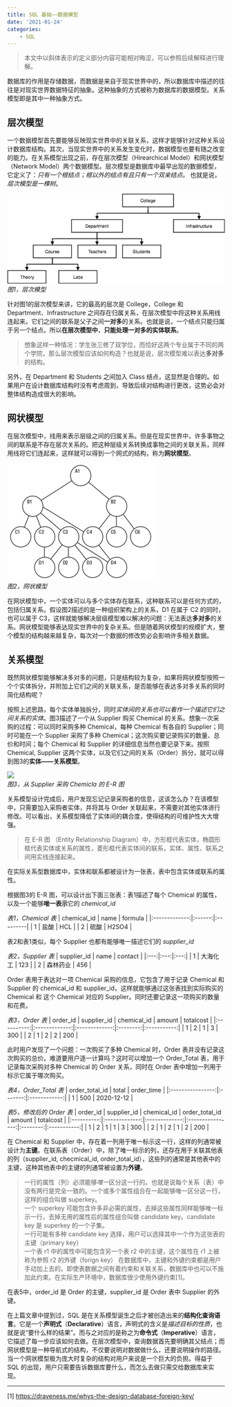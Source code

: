```yaml
---
title: SQL 基础——数据模型
date: '2021-01-24'
categories: 
    - SQL
---
```


> 本文中以斜体表示的定义部分内容可能相对晦涩，可以参照后续解释进行理解。

数据库的作用是存储数据，而数据是来自于现实世界中的，所以数据库中描述的往往是对现实世界数据特征的抽象。这种抽象的方式被称为数据库的数据模型。关系模型即是其中一种抽象方式。

## 层次模型

一个数据模型首先要能够反映现实世界中的关联关系，这样才能够针对这种关系设计数据库结构。其次，当现实世界中的关系发生变化时，数据模型也要有随之改变的能力。在关系模型出现之前，存在层次模型（Hirearchical Model）和网状模型（Network Model）两个数据模型。层次模型是数据库中最早出现的数据模型，它定义了：*只有一个根结点；根以外的结点有且只有一个双亲结点。* 也就是说，*层次模型是一棵树*。

![](/pic/post/2021/01/层次模型.png)  
*图1，层次模型*

针对图1的层次模型来讲，它的最高的层次是 College，College 和 Department、Infrastructure 之间存在归属关系，在层次模型中将这种关系用线连起来。它们之间的联系是父子之间**一对多**的关系。也就是说，一个结点只能归属于另一个结点。所以**在层次模型中**，**只能处理一对多的实体联系**。

> 想象这样一种情况：学生张三修了双学位，而恰好这两个专业属于不同的两个学院，那么层次模型应该如何构造？也就是说，层次模型难以表达**多对多**的结构。

另外，在 Department 和 Students 之间加入 Class 结点，这显然是合理的。如果用户在设计数据库结构时没有考虑周到，导致后续对结构进行更改，这势必会对整体结构造成很大的影响。

## 网状模型

在层次模型中，线用来表示层级之间的归属关系。但是在现实世界中，许多事物之间的联系是不存在层次关系的。把这种层级关系转换成事物之间的关联关系，同样用线将它们连起来，这样就可以得到一个网式的结构，称为**网状模型**。

![](/pic/post/2021/01/网状模型.png)  
*图2，网状模型*

在网状模型中，一个实体可以与多个实体存在联系，这种联系可以是任何方式的，包括归属关系。假设图2描述的是一种组织架构上的关系，D1 在属于 C2 的同时，也可以属于 C3，这样就能够解决层级模型难以解决的问题：无法表达**多对多**的关系。网状模型能够表达现实世界中的复杂关系。但是随着网状模型的规模扩大，整个模型的结构越来越复杂，每次对一个数据的修改势必会影响许多相关数据。

## 关系模型

既然网状模型能够解决多对多的问题，只是结构较为复杂，如果将网状模型按照一个个实体拆分，并附加上它们之间的关联关系，是否能够在表达多对多关系的同时简化结构呢？

按照上述思路，每个实体单独拆分，同时*实体间的关系也可以看作一个描述它们之间关系的实体*。图3描述了一个从 Supplier 购买 Chemical 的关系。想象一次采购的过程：可以同时采购多种 Chemical，每种 Chemical 有各自的 Supplier；同时可能在一个 Supplier 采购了多种 Chemical；这次购买要记录购买的数量、总价和时间；每个 Chemical 和 Supplier 的详细信息当然也要记录下来。按照 Chemical, Supplier 这两个实体，以及它们之间的关系（Order）拆分，就可以得到图3的**实体——关系模型**。

![](/pic/post/2021/01/ER图.jpg)  
*图3，从 Supplier 采购 Chemicla 的 E-R 图*

关系模型设计完成后，用户发现忘记记录采购者的信息，这该怎么办？在该模型中，只需要加入采购者实体，并将其与 Order 关联起来，不需要对其他实体进行修改。可以看出，关系模型降低了实体间的耦合度，使得结构的可维护性大大增强。

> 在 E-R 图 （Entity Relationship Diagram）中，方形框代表实体，椭圆形框代表实体或关系的属性，菱形框代表实体间的联系，实体、属性、联系之间用实线连接起来。

在实际关系型数据库中，实体和联系都被设计为一张表，表中包含实体或联系的属性。

根据图3的 E-R 图，可以设计出下面三张表：表1描述了每个 Chemical 的属性，以及一个能够**唯一表示**它的 *chemical_id*

*表1，Chemical 表*
| chemical_id | name | formula |
|:-------------:|:------:|:---------|
| 1           | 盐酸   | HCL     |
| 2           | 硫酸   | H2SO4   |

表2和表1类似，每个 Supplier 也都有能够唯一描述它们的 *supplier_id*

*表2，Supplier 表*
| supplier_id | name | contact |
|:---:|:---:|:---:|
| 1           | 大海化工 | 123     |
| 2           | 森林药业 | 456     |

Order 表用于表达对一项 Chemical 采购的信息，它包含了用于记录 Chemical 和 Supplier 的 chemical_id 和 supplier_id，这样就能够通过这张表找到实际购买的 Chemical 和 这个 Chemical 对应的 Supplier。同时还要记录这一项购买的数量和花费。

*表3，Order 表*
| order_id | supplier_id | chemical_id | amount | totalcost |
|:----------:|:-------------:|:-------------:|:--------:|:-----------:|
| 1        | 2           | 1           | 3      | 300       |
| 2        | 1           | 2           | 2      | 200       |

此时用户发现了一个问题：一次购买了多种 Chemical 时，Order 表并没有记录这次购买的总价。难道要用户逐一计算吗？这时可以增加一个 Order_Total 表，用于记录每次采购对多种 Chemical 的 Order 关系，同时在 Order 表中增加一列用于标示它属于哪次购买。

*表4，Order_Total 表*
| order_total_id | total | order_time |
|:----------------:|:-------:|:------------:|
| 1              | 500   | 2020-12-12 |

*表5，修改后的 Order 表*
| order_id | supplier_id | chemical_id | order_total_id | amount | totalcost |
|:----------:|:-------------:|:-------------:|:----------------:|:--------:|:-----------:|
| 1        | 2           | 1           | 1              | 3      | 300       |
| 2        | 1           | 2           | 1              | 2      | 200       |

在 Chemical 和 Supplier 中，存在着一列用于唯一标示这一行，这样的列通常被设计为**主键**。在联系表（Order）中，除了唯一标示的列，还存在用于关联其他表的列（supplier_id, checmical_id, order_total_id），这些列的通常是其他表中的主键，这种其他表中的主键的列通常被设置为**外键**。

> 一行的属性（列）必须能够*唯一*区分这一行的。也就是说每个关系（表）中没有两行是完全一致的。一个或多个属性组合在一起能够唯一区分这一行，这样的组合叫做 superkey。  
> 一个 superkey 可能包含许多非必需的属性，去掉这些属性同样能够唯一标示一行，去掉无用的属性后的属性组合叫做 candidate key。candidate key 是 superkey 的一个子集。  
> 一行可能有多种 candidate key 选择，用户可以选择其中一个作为这张表的主键（primary key）  
> 一个表 r1 中的属性中可能包含另一个表 r2 中的主键，这个属性在 r1 上被称为参照 r2 的外键（forign key） 
> 在数据库中，主键和外键约束都是用户手动加上去的。即使表数据之间有着约束和关联关系，数据库中也可以不施加此约束。在实际生产环境中，数据库很少使用外键约束[1]。

在表5中，order_id 是 Order 的主键，supplier_id 是 Order 表中 Supplier 的外键。

在上篇文章中提到过，SQL 是在关系模型诞生之后才被创造出来的**结构化查询语言**。它是一个**声明式**（**Declarative**）语言，声明式的含义是*描述目标的性质*，也就是说“要什么样的结果”。而与之对应的是称之为**命令式**（**Imperative**）语言，它描述了每一步应该如何去做。在层次模型中，查询数据首先要明确其父结点；而网状模型是一种导航式的结构，不仅要说明对数据做什么，还要说明操作的路径。当一个网状模型极为庞大时复杂的结构对用户来说是一个巨大的负担。得益于 SQL 的出现，用户只需要告诉数据库要什么，而怎么去做只需交给数据库来实现。

---
[1] https://draveness.me/whys-the-design-database-foreign-key/